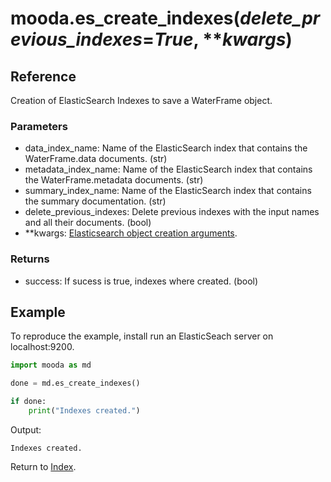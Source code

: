 # mooda.es_create_indexes(*delete_previous_indexes*=*True*, ***kwargs*)

## Reference

Creation of ElasticSearch Indexes to save a WaterFrame object.

### Parameters

* data_index_name: Name of the ElasticSearch index that contains the WaterFrame.data documents. (str)
* metadata_index_name:  Name of the ElasticSearch index that contains the WaterFrame.metadata documents. (str)
* summary_index_name: Name of the ElasticSearch index that contains the summary documentation. (str)
* delete_previous_indexes: Delete previous indexes with the input names and all their documents. (bool)
* **kwargs: [Elasticsearch object creation arguments](https://elasticsearch-py.readthedocs.io/en/master/index.html).

### Returns

* success: If sucess is true, indexes where created. (bool)

## Example

To reproduce the example, install run an ElasticSeach server on localhost:9200.

```python
import mooda as md

done = md.es_create_indexes()

if done:
    print("Indexes created.")
```

Output:

```shell
Indexes created.
```

Return to [Index](../index_api_reference.md).
